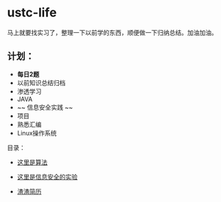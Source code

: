 # ustc-life

马上就要找实习了，整理一下以前学的东西，顺便做一下归纳总结。加油加油。

## 计划：

- **每日2题**
- 以前知识总结归档
- 渗透学习
- JAVA
- ~~ 信息安全实践 ~~
- 项目
- 熟悉汇编
- Linux操作系统

目录：

- [这里是算法](https://github.com/chan-shaw/USTC-LIFE/tree/master/Algorithms)

- [这里是信息安全的实验](https://github.com/chan-shaw/USTC-LIFE/tree/master/%E4%BF%A1%E6%81%AF%E5%AE%89%E5%85%A8)

- [渣渣简历](http://home.ustc.edu.cn/~chanshaw/)


